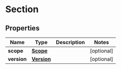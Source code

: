 

# Section


## Properties

| Name | Type | Description | Notes |
|------------ | ------------- | ------------- | -------------|
|**scope** | [**Scope**](Scope.md) |  |  [optional] |
|**version** | [**Version**](Version.md) |  |  [optional] |



